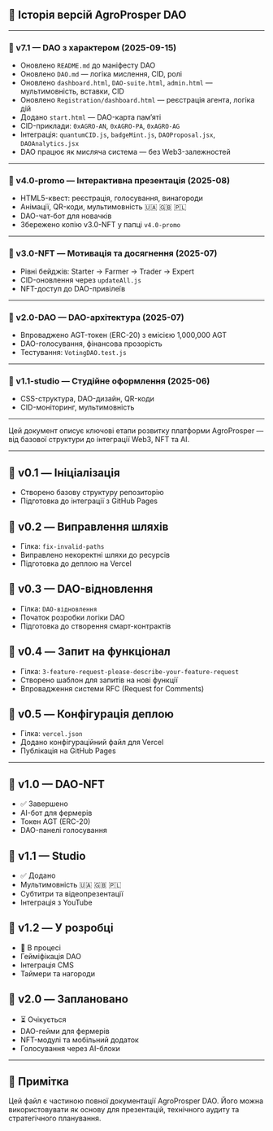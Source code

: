 ## 🔄 Історія версій AgroProsper DAO

---

### 🔹 v7.1 — DAO з характером (2025-09-15)
- Оновлено `README.md` до маніфесту DAO
- Оновлено `DAO.md` — логіка мислення, CID, ролі
- Оновлено `dashboard.html`, `DAO-suite.html`, `admin.html` — мультимовність, вставки, CID
- Оновлено `Registration/dashboard.html` — реєстрація агента, логіка дій
- Додано `start.html` — DAO-карта пам’яті
- CID-приклади: `0xAGRO-AN`, `0xAGRO-PA`, `0xAGRO-AG`
- Інтеграція: `quantumCID.js`, `badgeMint.js`, `DAOProposal.jsx`, `DAOAnalytics.jsx`
- DAO працює як мисляча система — без Web3-залежностей

---

### 🔹 v4.0-promo — Інтерактивна презентація (2025-08)
- HTML5-квест: реєстрація, голосування, винагороди
- Анімації, QR-коди, мультимовність 🇺🇦 🇬🇧 🇵🇱
- DAO-чат-бот для новачків
- Збережено копію v3.0-NFT у папці `v4.0-promo`

---

### 🔹 v3.0-NFT — Мотивація та досягнення (2025-07)
- Рівні бейджів: Starter → Farmer → Trader → Expert
- CID-оновлення через `updateAll.js`
- NFT-доступ до DAO-привілеїв

---

### 🔹 v2.0-DAO — DAO-архітектура (2025-07)
- Впроваджено AGT-токен (ERC-20) з емісією 1,000,000 AGT
- DAO-голосування, фінансова прозорість
- Тестування: `VotingDAO.test.js`

---

### 🔹 v1.1-studio — Студійне оформлення (2025-06)
- CSS-структура, DAO-дизайн, QR-коди
- CID-моніторинг, мультимовність

---

Цей документ описує ключові етапи розвитку платформи AgroProsper — від базової структури до інтеграції Web3, NFT та AI.

---

## 🔹 v0.1 — Ініціалізація
- Створено базову структуру репозиторію
- Підготовка до інтеграції з GitHub Pages

## 🔹 v0.2 — Виправлення шляхів
- Гілка: `fix-invalid-paths`
- Виправлено некоректні шляхи до ресурсів
- Підготовка до деплою на Vercel

## 🔹 v0.3 — DAO-відновлення
- Гілка: `DAO-відновлення`
- Початок розробки логіки DAO
- Підготовка до створення смарт-контрактів

## 🔹 v0.4 — Запит на функціонал
- Гілка: `3-feature-request-please-describe-your-feature-request`
- Створено шаблон для запитів на нові функції
- Впровадження системи RFC (Request for Comments)

## 🔹 v0.5 — Конфігурація деплою
- Гілка: `vercel.json`
- Додано конфігураційний файл для Vercel
- Публікація на GitHub Pages

---

## 🔹 v1.0 — DAO-NFT
- ✅ Завершено
- AI-бот для фермерів
- Токен AGT (ERC-20)
- DAO-панелі голосування

## 🔹 v1.1 — Studio
- ✅ Додано
- Мультимовність 🇺🇦 🇬🇧 🇵🇱
- Субтитри та відеопрезентації
- Інтеграція з YouTube

## 🔹 v1.2 — У розробці
- 🔄 В процесі
- Гейміфікація DAO
- Інтеграція CMS
- Таймери та нагороди

## 🔹 v2.0 — Заплановано
- ⏳ Очікується
- DAO-гейми для фермерів
- NFT-модулі та мобільний додаток
- Голосування через AI-блоки

---

## 📌 Примітка
Цей файл є частиною повної документації AgroProsper DAO. Його можна використовувати як основу для презентацій, технічного аудиту та стратегічного планування.
